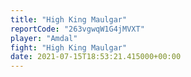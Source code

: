 ```yaml
---
title: "High King Maulgar"
reportCode: "263vgwqW1G4jMVXT"
player: "Amdal"
fight: "High King Maulgar"
date: 2021-07-15T18:53:21.415000+00:00
---
```

